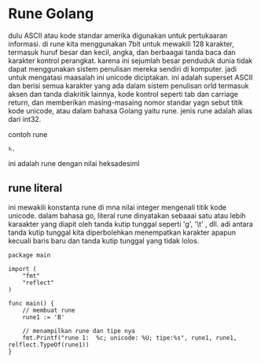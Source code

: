 # Rune Golang

dulu ASCII atau kode standar amerika digunakan untuk pertukaaran informasi. di rune kita menggunakan 7bit untuk mewakili 128 karakter, termasuk huruf besar dan kecil, angka, dan berbaagai tanda baca dan karakter kontrol perangkat. karena ini sejumlah besar penduduk dunia tidak dapat menggunakan sistem penulisan mereka sendiri di komputer. jadi untuk mengatasi maasalah ini unicode diciptakan. ini adalah superset ASCII dan berisi semua karakter yang ada dalam sistem penulisan orld termasuk aksen dan tanda diakritik lainnya, kode kontrol seperti tab dan carriage return, dan memberikan masing-masaing nomor standar yagn sebut titik kode unicode, atau dalam bahasa Golang yaitu rune. jenis rune adalah alias dari int32.

contoh rune

```
♄.
```

ini adalah rune dengan nilai heksadesiml

## rune literal

ini mewakili konstanta rune di mna nilai integer mengenali titik kode unicode. dalam bahasa go, literal rune dinyatakan sebaaai satu atau lebih karaakter yang diapit oleh tanda kutip tunggal seperti 'g', '\t' , dll. adi antara tanda kutip tunggal kita diperbolehkan menempatkan karakter apapun kecuali baris baru dan tanda kutip tunggal yang tidak lolos.

```golang
package main

import (
    "fmt"
    "reflect"
)

func main() {
    // membuat rune
    rune1 := 'B'

    // menampilkan rune dan tipe nya
    fmt.Printf("rune 1:  %c; unicode: %U; tipe:%s", rune1, rune1, relflect.TypeOf(rune1))
}
```
